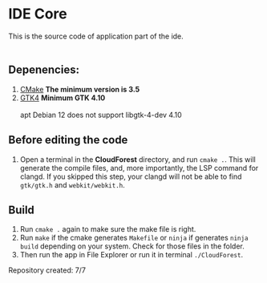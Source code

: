 # IDE Core
This is the source code of application part of the ide.
<br/><br/>

## Depenencies:
1. [CMake](https://cmake.org/download/)   **The minimum version is 3.5**
1. [GTK4](https://www.gtk.org/)   **Minimum GTK 4.10** <br><br> apt Debian 12 does not support libgtk-4-dev 4.10

## Before editing the code
1. Open a terminal in the **CloudForest** directory, and run `cmake .`. This will generate the compile files, and, more importantly, the LSP command for clangd. If you skipped this step, your clangd will not be able to find `gtk/gtk.h` and `webkit/webkit.h`.

## Build
1. Run `cmake .` again to make sure the make file is right.
1. Run `make` if the cmake generates `Makefile` or `ninja` if generates `ninja build` depending on your system. Check for those files in the folder.
1. Then run the app in File Explorer or run it in terminal `./CloudForest`.



Repository created: 7/7
